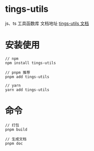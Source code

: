 # tings-utils
js、ts 工具函数库
文档地址 [tings-utils 文档](https://qinzhongting.github.io/tings-utils/)

# 安装使用

```shell
// npm
npm install tings-utils

// pnpm 推荐
pnpm add tings-utils

// yarn
yarn add tings-utils
```

# 命令

```shell
// 打包
pnpm build

// 生成文档
pnpm doc
```
